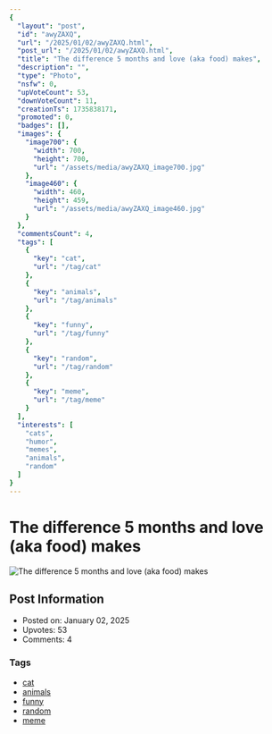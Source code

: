 ```yaml
---
{
  "layout": "post",
  "id": "awyZAXQ",
  "url": "/2025/01/02/awyZAXQ.html",
  "post_url": "/2025/01/02/awyZAXQ.html",
  "title": "The difference 5 months and love (aka food) makes",
  "description": "",
  "type": "Photo",
  "nsfw": 0,
  "upVoteCount": 53,
  "downVoteCount": 11,
  "creationTs": 1735838171,
  "promoted": 0,
  "badges": [],
  "images": {
    "image700": {
      "width": 700,
      "height": 700,
      "url": "/assets/media/awyZAXQ_image700.jpg"
    },
    "image460": {
      "width": 460,
      "height": 459,
      "url": "/assets/media/awyZAXQ_image460.jpg"
    }
  },
  "commentsCount": 4,
  "tags": [
    {
      "key": "cat",
      "url": "/tag/cat"
    },
    {
      "key": "animals",
      "url": "/tag/animals"
    },
    {
      "key": "funny",
      "url": "/tag/funny"
    },
    {
      "key": "random",
      "url": "/tag/random"
    },
    {
      "key": "meme",
      "url": "/tag/meme"
    }
  ],
  "interests": [
    "cats",
    "humor",
    "memes",
    "animals",
    "random"
  ]
}
---
```


# The difference 5 months and love (aka food) makes

![The difference 5 months and love (aka food) makes](/assets/media/awyZAXQ_image700.jpg)

## Post Information

- Posted on: January 02, 2025
- Upvotes: 53
- Comments: 4

### Tags

- [cat](/tag/cat)
- [animals](/tag/animals)
- [funny](/tag/funny)
- [random](/tag/random)
- [meme](/tag/meme)
